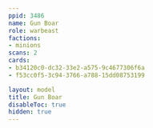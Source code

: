 ```yaml
---
ppid: 3486
name: Gun Boar
role: warbeast
factions:
- minions
scans: 2
cards:
- b34120c0-dc32-33e2-a575-9c4677306f6a
- f53cc0f5-3c94-3766-a788-15dd08753199

layout: model
title: Gun Boar
disableToc: true
hidden: true
---
```

